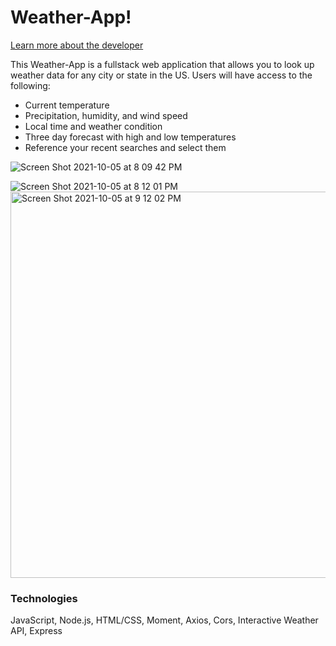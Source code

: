 # Weather-App!

[Learn more about the developer](https://www.linkedin.com/in/stephen-garner-682357b7/)

This Weather-App is a fullstack web application that allows you to look up weather data for any city or state in the US. Users will have access to the following:

* Current temperature
* Precipitation, humidity, and wind speed 
* Local time and weather condition 
* Three day forecast with high and low temperatures 
* Reference your recent searches and select them

![Screen Shot 2021-10-05 at 8 09 42 PM](https://user-images.githubusercontent.com/89042293/136129682-2d499cd5-a427-4bdc-8d28-990b5fc31df3.png)

![Screen Shot 2021-10-05 at 8 12 01 PM](https://user-images.githubusercontent.com/89042293/136129841-a2a9f47c-9b78-4667-a9e6-5015d6c87faf.png)
<img width="618" alt="Screen Shot 2021-10-05 at 9 12 02 PM" src="https://user-images.githubusercontent.com/89042293/136239838-4d1d0b32-b5f4-45a9-ba75-3b216f8d94ca.png">


### Technologies 

JavaScript, Node.js, HTML/CSS, Moment, Axios, Cors, Interactive Weather API, Express






